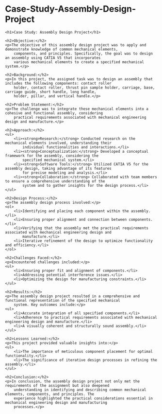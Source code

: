# Case-Study-Assembly-Design-Project
<!DOCTYPE html>
<html lang="en">

<head>
    <meta charset="UTF-8">
    <meta name="viewport" content="width=device-width, initial-scale=1.0">
    <title>Assembly Design Case Study</title>
</head>

<body>

    <h1>Case Study: Assembly Design Project</h1>

    <h2>Objective:</h2>
    <p>The objective of this assembly design project was to apply and demonstrate knowledge of common mechanical elements,
        components, and principles. Specifically, the goal was to design an assembly using CATIA V5 that incorporates
        various mechanical elements to create a specified mechanical system.</p>

    <h2>Background:</h2>
    <p>In this project, the assigned task was to design an assembly that includes the following components: contact roller
        holder, contact roller, thrust pin sample holder, carriage, base, carriage guide, short handle, long handle,
        holder, pillar, and vertical handle.</p>

    <h2>Problem Statement:</h2>
    <p>The challenge was to integrate these mechanical elements into a cohesive and functional assembly, considering
        practical requirements associated with mechanical engineering design and manufacture.</p>

    <h2>Approach:</h2>
    <ul>
        <li><strong>Research:</strong> Conducted research on the mechanical elements involved, understanding their
            individual functionalities and interactions.</li>
        <li><strong>Conceptualization:</strong> Developed a conceptual framework for the assembly, considering the
            specified mechanical system.</li>
        <li><strong>Software Tools:</strong> Utilized CATIA V5 for the assembly design, taking advantage of its features
            for precise modeling and analysis.</li>
        <li><strong>Collaboration:</strong> Collaborated with team members to ensure a comprehensive understanding of the
            system and to gather insights for the design process.</li>
    </ul>

    <h2>Design Process:</h2>
    <p>The assembly design process involved:</p>
    <ol>
        <li>Identifying and placing each component within the assembly.</li>
        <li>Ensuring proper alignment and connection between components.</li>
        <li>Verifying that the assembly met the practical requirements associated with mechanical engineering design and
            manufacture.</li>
        <li>Iterative refinement of the design to optimize functionality and efficiency.</li>
    </ol>

    <h2>Challenges Faced:</h2>
    <p>Encountered challenges included:</p>
    <ul>
        <li>Ensuring proper fit and alignment of components.</li>
        <li>Addressing potential interference issues.</li>
        <li>Optimizing the design for manufacturing constraints.</li>
    </ul>

    <h2>Results:</h2>
    <p>The assembly design project resulted in a comprehensive and functional representation of the specified mechanical
        system. Key outcomes include:</p>
    <ul>
        <li>Accurate integration of all specified components.</li>
        <li>Adherence to practical requirements associated with mechanical engineering design and manufacture.</li>
        <li>A visually coherent and structurally sound assembly.</li>
    </ul>

    <h2>Lessons Learned:</h2>
    <p>This project provided valuable insights into:</p>
    <ul>
        <li>The importance of meticulous component placement for optimal functionality.</li>
        <li>The significance of iterative design processes in refining the assembly.</li>
    </ul>

    <h2>Conclusion:</h2>
    <p>In conclusion, the assembly design project not only met the requirements of the assignment but also deepened
        understanding in identifying and describing common mechanical elements, components, and principles. The
        experience highlighted the practical considerations essential in mechanical engineering design and manufacturing
        processes.</p>

</body>

</html>

